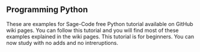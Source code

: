 ## Programming Python

These are examples for Sage-Code free Python tutorial available on GitHub wiki pages. You can follow this tutorial and you will find most of these examples explained in the wiki pages. This tutorial is for beginners. You can now study with no adds and no intreruptions.
